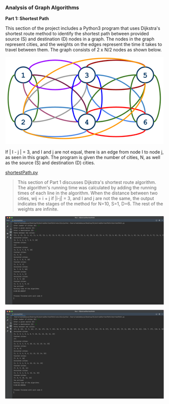 ### Analysis of Graph Algorithms

**Part 1: Shortest Path**

This section of the project includes a Python3 program that uses Dijkstra's shortest route method to identify the shortest path between provided source (S) and destination (D) nodes in a graph. The nodes in the graph represent cities, and the weights on the edges represent the time it takes to travel between them. The graph consists of 2 x N/2 nodes as shown below.

[![For N = 6, 2 x N/2 Nodes](https://github.com/nadidebeyza/COMP303_AnalysisOfGraphAlgorithms/blob/92851aae36350525479ce0dc3258a63ed22eedb1/2xN:2_nodes_diagram.png "For N = 6, 2 x N/2 Nodes")](http://https://github.com/nadidebeyza/COMP303_AnalysisOfGraphAlgorithms/blob/92851aae36350525479ce0dc3258a63ed22eedb1/2xN:2_nodes_diagram.png "For N = 6, 2 x N/2 Nodes")

If | I - j | = 3, and I and j are not equal, there is an edge from node I to node j, as seen in this graph. The program is given the number of cities, N, as well as the source (S) and destination (D) cities.

[shortestPath.py](https://github.com/nadidebeyza/COMP303_AnalysisOfGraphAlgorithms/blob/1990796481474125c560920f9eafb08442280f1c/Source%20Code/shortestPath.pyhttp:// "shortestPath.py")

> This section of Part 1 discusses Dijkstra's shortest route algorithm. The algorithm's running time was calculated by adding the running times of each line in the algorithm. When the distance between two cities, wij = i + j if |i-j| = 3, and I and j are not the same, the output indicates the stages of the method for N=10, S=1, D=6. The rest of the weights are infinite.

[![Example output of the code](https://github.com/nadidebeyza/COMP303_AnalysisOfGraphAlgorithms/blob/1990796481474125c560920f9eafb08442280f1c/Output/shortestPath_output1.png "Example output of the code")](https://github.com/nadidebeyza/COMP303_AnalysisOfGraphAlgorithms/blob/1990796481474125c560920f9eafb08442280f1c/Output/shortestPath_output1.png "Example output of the code")

[![Another example output of the code](https://github.com/nadidebeyza/COMP303_AnalysisOfGraphAlgorithms/blob/87b1f699f53e6b5cbb138b9cad0af6f5d91f0c57/Output/shortestPath_output2.png "Another example output of the code")](http://https://github.com/nadidebeyza/COMP303_AnalysisOfGraphAlgorithms/blob/87b1f699f53e6b5cbb138b9cad0af6f5d91f0c57/Output/shortestPath_output2.png "Another example output of the code")